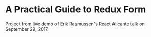 # A Practical Guide to Redux Form

Project from live demo of Erik Rasmussen's React Alicante talk on September 29, 2017.
